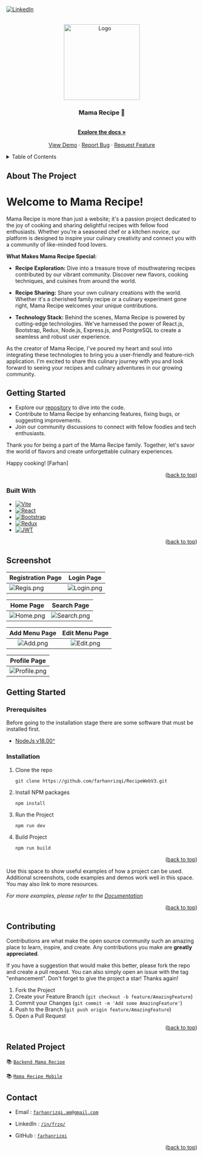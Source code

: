 <!-- Improved compatibility of back to top link: See: https://github.com/othneildrew/Best-README-Template/pull/73 -->

<a name="readme-top"></a>

<!-- [![Forks][forks-shield]][forks-url] -->

<!-- [![Stargazers][stars-shield]][stars-url] -->

<!-- [![Issues][issues-shield]][issues-url] -->

<!-- [![MIT License][license-shield]][license-url] -->

[![LinkedIn][linkedin-shield]][linkedin-url]

<!-- PROJECT LOGO -->
<br />
<div align="center">
  <a href="https://github.com/farhanrizqi/RecipeWebV3">
    <img src="https://res.cloudinary.com/ddrecezrk/image/upload/v1696753518/recipe/readme/logoMamaRecipe_pfwq27.png" alt="Logo" width="200" height="200">
  </a>

  <h3 align="center">Mama Recipe 🍕</h3>

  <p align="center">
    <br />
    <a href="https://github.com/farhanrizqi/Ankasa"><strong>Explore the docs »</strong></a>
    <br />
    <br />
    <a href="https://recipe-web-v3.vercel.app/">View Demo</a>
    ·
    <a href="mailto:farhanrizqi.am@gmail.com">Report Bug</a>
    ·
    <a href="mailto:farhanrizqi.am@gmail.com">Request Feature</a>
  </p>
</div>

<!-- TABLE OF CONTENTS -->
<details>
  <summary>Table of Contents</summary>
  <ol>
    <li>
      <a href="#about-the-project">About The Project</a>
      <ol type='1.1'>
        <li><a href="#built-with">Built With</a></li>
        <li><a href="#built-with">Built With</a></li>
      </ol>
    </li>
    <li>
      <a href="#getting-started">Getting Started</a>
      <ol>
        <li><a href="#prerequisites">Prerequisites</a></li>
        <li><a href="#installation">Installation</a></li>
      </ol>
    </li>
    <!-- <li><a href="#usage">Usage</a></li> -->
    <!-- <li><a href="#roadmap">Roadmap</a></li> -->
    <!-- <li><a href="#contributing">Contributing</a></li> -->
    <li><a href="#relate">Related Project</a></li>
    <li><a href="#contact">Contact</a></li>
    <!-- <li><a href="#acknowledgments">Acknowledgments</a></li> -->
  </ol>
</details>

<!-- ABOUT THE PROJECT -->

## About The Project

# Welcome to Mama Recipe!

Mama Recipe is more than just a website; it's a passion project dedicated to the joy of cooking and sharing delightful recipes with fellow food enthusiasts. Whether you're a seasoned chef or a kitchen novice, our platform is designed to inspire your culinary creativity and connect you with a community of like-minded food lovers.

**What Makes Mama Recipe Special:**

- **Recipe Exploration:** Dive into a treasure trove of mouthwatering recipes contributed by our vibrant community. Discover new flavors, cooking techniques, and cuisines from around the world.

- **Recipe Sharing:** Share your own culinary creations with the world. Whether it's a cherished family recipe or a culinary experiment gone right, Mama Recipe welcomes your unique contributions.

- **Technology Stack:** Behind the scenes, Mama Recipe is powered by cutting-edge technologies. We've harnessed the power of React.js, Bootstrap, Redux, Node.js, Express.js, and PostgreSQL to create a seamless and robust user experience.

As the creator of Mama Recipe, I've poured my heart and soul into integrating these technologies to bring you a user-friendly and feature-rich application. I'm excited to share this culinary journey with you and look forward to seeing your recipes and culinary adventures in our growing community.

## Getting Started

- Explore our [repository](https://github.com/farhanrizqi/RecipeWebV3) to dive into the code.
- Contribute to Mama Recipe by enhancing features, fixing bugs, or suggesting improvements.
- Join our community discussions to connect with fellow foodies and tech enthusiasts.

Thank you for being a part of the Mama Recipe family. Together, let's savor the world of flavors and create unforgettable culinary experiences.

Happy cooking!
[Farhan]

<p align="right">(<a href="#readme-top">back to top</a>)</p>

### Built With

- [![Vite][Vite.js]][Vite-url]
- [![React][React.js]][React-url]
- [![Bootstrap][Bootstrap.com]][Bootstrap-url]
- [![Redux][React-Redux]][Redux-url]
- [![JWT][Jwt]][Jwt-url]

<p align="right">(<a href="#readme-top">back to top</a>)</p>

<!-- Screenshots -->

## Screenshot

| Registration Page      | Login Page             |
| ---------------------- | ---------------------- |
| ![Regis.png][ss-regis] | ![Login.png][ss-login] |

|      Home Page       |       Search Page        |
| :------------------: | :----------------------: |
| ![Home.png][ss-home] | ![Search.png][ss-search] |

|   Add Menu Page    |    Edit Menu Page    |
| :----------------: | :------------------: |
| ![Add.png][ss-add] | ![Edit.png][ss-edit] |

|        Profile Page        |
| :------------------------: |
| ![Profile.png][ss-profile] |

<!-- GETTING STARTED -->

## Getting Started

### Prerequisites

Before going to the installation stage there are some software that must be installed first.

- [NodeJs v18.00^](https://nodejs.org/en/download/)

### Installation

1. Clone the repo

   ```
   git clone https://github.com/farhanrizqi/RecipeWebV3.git
   ```

2. Install NPM packages
   ```
   npm install
   ```
3. Run the Project

   ```
   npm run dev
   ```

4. Build Project

   ```
   npm run build
   ```

<p align="right">(<a href="#readme-top">back to top</a>)</p>

<!-- USAGE EXAMPLES -->

<!-- ## Usage -->

Use this space to show useful examples of how a project can be used. Additional screenshots, code examples and demos work well in this space. You may also link to more resources.

_For more examples, please refer to the [Documentation](https://example.com)_

<p align="right">(<a href="#readme-top">back to top</a>)</p>

<!-- ROADMAP -->

<!-- ## Roadmap

- [x] Add Changelog
- [x] Add back to top links
- [ ] Add Additional Templates w/ Examples
- [ ] Add "components" document to easily copy & paste sections of the readme
- [ ] Multi-language Support
  - [ ] Chinese
  - [ ] Spanish

See the [open issues](https://github.com/othneildrew/Best-README-Template/issues) for a full list of proposed features (and known issues).

<p align="right">(<a href="#readme-top">back to top</a>)</p> -->

<!-- CONTRIBUTING -->

## Contributing

Contributions are what make the open source community such an amazing place to learn, inspire, and create. Any contributions you make are **greatly appreciated**.

If you have a suggestion that would make this better, please fork the repo and create a pull request. You can also simply open an issue with the tag "enhancement".
Don't forget to give the project a star! Thanks again!

1. Fork the Project
2. Create your Feature Branch (`git checkout -b feature/AmazingFeature`)
3. Commit your Changes (`git commit -m 'Add some AmazingFeature'`)
4. Push to the Branch (`git push origin feature/AmazingFeature`)
5. Open a Pull Request

<p align="right">(<a href="#readme-top">back to top</a>)</p>

<!-- LICENSE -->

## Related Project

:books: [`Backend Mama Recipe`](https://github.com/farhanrizqi/recipev2)

:books: [`Mama Recipe Mobile`](https://github.com/farhanrizqi/RecipeWebV3)

<!-- CONTACT -->

## Contact

- Email : [`farhanrizqi.am@gmail.com`](mailto:farhanrizqi.am@gmail.com)

- LinkedIn : [`/in/frzq/`](https://www.linkedin.com/in/frzq/)

- GitHub : [`farhanrizqi`](https://github.com/farhanrizqi)

<p align="right">(<a href="#readme-top">back to top</a>)</p>

<!-- ACKNOWLEDGMENTS -->

<!-- ## Acknowledgments -->

<!-- Use this space to list resources you find helpful and would like to give credit to. I've included a few of my favorites to kick things off!

- [Choose an Open Source License](https://choosealicense.com)
- [GitHub Emoji Cheat Sheet](https://www.webpagefx.com/tools/emoji-cheat-sheet)
- [Malven's Flexbox Cheatsheet](https://flexbox.malven.co/)
- [Malven's Grid Cheatsheet](https://grid.malven.co/)
- [Img Shields](https://shields.io)
- [GitHub Pages](https://pages.github.com)
- [Font Awesome](https://fontawesome.com)
- [React Icons](https://react-icons.github.io/react-icons/search)

<p align="right">(<a href="#readme-top">back to top</a>)</p> -->

<!-- MARKDOWN LINKS & IMAGES -->
<!-- https://www.markdownguide.org/basic-syntax/#reference-style-links -->

[contributors-shield]: https://img.shields.io/github/contributors/othneildrew/Best-README-Template.svg?style=for-the-badge
[contributors-url]: https://github.com/eanp
[forks-shield]: https://img.shields.io/github/forks/othneildrew/Best-README-Template.svg?style=for-the-badge
[forks-url]: https://github.com/othneildrew/Best-README-Template/network/members
[stars-shield]: https://img.shields.io/github/stars/othneildrew/Best-README-Template.svg?style=for-the-badge
[stars-url]: https://github.com/othneildrew/Best-README-Template/stargazers
[issues-shield]: https://img.shields.io/github/issues/othneildrew/Best-README-Template.svg?style=for-the-badge
[issues-url]: https://github.com/othneildrew/Best-README-Template/issues
[license-shield]: https://img.shields.io/github/license/othneildrew/Best-README-Template.svg?style=for-the-badge
[license-url]: https://github.com/othneildrew/Best-README-Template/blob/master/LICENSE.txt
[linkedin-shield]: https://img.shields.io/badge/LinkedIn-0077B5?style=for-the-badge&logo=linkedin&logoColor=white
[linkedin-url]: https://www.linkedin.com/in/frzq/

<!-- images section -->

[ss-home]: https://res.cloudinary.com/ddrecezrk/image/upload/v1699621266/recipe/readme/home_ocknc0.png
[ss-home]: https://res.cloudinary.com/ddrecezrk/image/upload/v1699621266/recipe/readme/home_ocknc0.png
[ss-login]: https://res.cloudinary.com/ddrecezrk/image/upload/v1699621264/recipe/readme/login_cvqfig.png
[ss-regis]: https://res.cloudinary.com/ddrecezrk/image/upload/v1699621266/recipe/readme/Register_qk1jot.png
[ss-profile]: https://res.cloudinary.com/ddrecezrk/image/upload/v1699621265/recipe/readme/profile_ltirir.png
[ss-search]: https://res.cloudinary.com/ddrecezrk/image/upload/v1699621266/recipe/readme/search_nxjkyy.png
[ss-add]: https://res.cloudinary.com/ddrecezrk/image/upload/v1699621263/recipe/readme/add_tbvtxb.png
[ss-edit]: https://res.cloudinary.com/ddrecezrk/image/upload/v1699621645/recipe/readme/edit_ewvcka.png

<!-- built section -->

[Vite.js]: https://img.shields.io/badge/vite-%23646CFF.svg?style=for-the-badge&logo=vite&logoColor=white
[Vite-url]: https://vitejs.dev/guide/
[React.js]: https://img.shields.io/badge/React-20232A?style=for-the-badge&logo=react&logoColor=61DAFB
[React-url]: https://reactjs.org/
[Bootstrap.com]: https://img.shields.io/badge/Bootstrap-563D7C?style=for-the-badge&logo=bootstrap&logoColor=white
[Bootstrap-url]: https://react-bootstrap.netlify.app/docs/getting-started/introduction
[TailwindCSS]: https://img.shields.io/badge/Tailwind_CSS-38B2AC?style=for-the-badge&logo=tailwind-css&logoColor=white
[Tailwind-url]: https://tailwindcss.com
[Axios]: https://img.shields.io/npm/v/axios
[Axios-url]: https://axios-http.com/docs/intro
[SweetAlert]: https://img.shields.io/npm/v/sweetalert2
[Sweet-url]: https://sweetalert2.github.io/
[React-Redux]: https://img.shields.io/badge/redux-%23593d88.svg?style=for-the-badge&logo=redux&logoColor=white
[Redux-url]: https://redux-toolkit.js.org/
[Jwt]: https://img.shields.io/badge/JWT-black?style=for-the-badge&logo=JSON%20web%20tokens
[Jwt-url]: https://jwt.io/introduction
